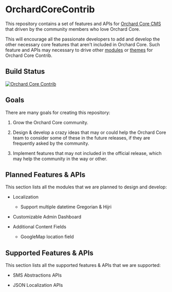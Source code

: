 # OrchardCoreContrib

This repository contains a set of features and APIs for [Orchard Core CMS](https://github.com/OrchardCMS/OrchardCore) that driven by the community members who love Orchard Core.

This will encourage all the passionate developers to add and develop the other necessary core features that aren't included in Orchard Core. Such feature and APIs may necessary to drive other [modules](https://github.com/OrchardCoreContrib/OrchardCoreContrib.Modules) or [themes](https://github.com/OrchardCoreContrib/OrchardCoreContrib.Themes) for Orchard Core Contrib.

## Build Status

[![Orchard Core Contrib](https://github.com/OrchardCoreContrib/OrchardCoreContrib/actions/workflows/build.yml/badge.svg?branch=dev)](https://github.com/OrchardCoreContrib/OrchardCoreContrib/actions/workflows/build.yml)

## Goals

There are many goals for creating this repository:

1. Grow the Orchard Core community.

2. Design & develop a crazy ideas that may or could help the Orchard Core team to consider some of these in the future releases, if they are frequently asked by the community.

3. Implement features that may not included in the official release, which may help the community in the way or other.

## Planned Features & APIs

This section lists all the modules that we are planned to design and develop:

- Localization

    - Support multiple datetime Gregorian & Hijri

- Customizable Admin Dashboard

- Additional Content Fields

    - GoogleMap location field

## Supported Features & APIs

This section lists all the supported features & APIs that we are supported:

- SMS Abstractions APIs

- JSON Localization APIs